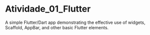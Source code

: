# Atividade_01_Flutter
A simple Flutter/Dart app demonstrating the effective use of widgets, Scaffold, AppBar, and other basic Flutter elements.

